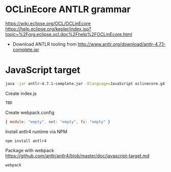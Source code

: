 # OCLinEcore ANTLR grammar

https://wiki.eclipse.org/OCL/OCLinEcore
https://help.eclipse.org/kepler/index.jsp?topic=%2Forg.eclipse.ocl.doc%2Fhelp%2FOCLinEcore.html

* Download ANTLR tooling from http://www.antlr.org/download/antlr-4.7.1-complete.jar

# JavaScript target

```bash
java -jar antlr-4.7.1-complete.jar -Dlanguage=JavaScript oclinecore.g4
```


Create index.js
```javascript
TBD
```

Create webpack.config
```javascript
{ module: "empty", net: "empty", fs: "empty" }
```


Install antlr4 runtime via NPM
```bash
npm install antlr4
```
Package with webpack
https://github.com/antlr/antlr4/blob/master/doc/javascript-target.md

```bash
webpack
```